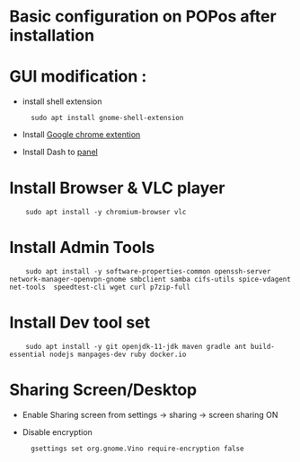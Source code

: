 # Basic configuration on POPos after installation

# GUI modification : 
- install shell extension

        sudo apt install gnome-shell-extension
- Install [Google chrome extention ](https://chrome.google.com/webstore/detail/gnome-shell-integration/gphhapmejobijbbhgpjhcjognlahblep?hl=en)
- Install Dash to [panel](https://extensions.gnome.org/extension/1160/dash-to-panel/)

# Install Browser & VLC player

        sudo apt install -y chromium-browser vlc
# Install Admin Tools

        sudo apt install -y software-properties-common openssh-server network-manager-openvpn-gnome smbclient samba cifs-utils spice-vdagent net-tools  speedtest-cli wget curl p7zip-full
# Install Dev tool set

        sudo apt install -y git openjdk-11-jdk maven gradle ant build-essential nodejs manpages-dev ruby docker.io 

# Sharing Screen/Desktop 
- Enable Sharing screen from settings -> sharing -> screen sharing ON 
- Disable encryption 

        gsettings set org.gnome.Vino require-encryption false
